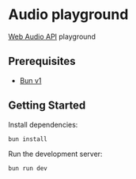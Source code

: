 # Audio playground

[Web Audio API](https://developer.mozilla.org/en-US/docs/Web/API/Web_Audio_API) playground

## Prerequisites

- [Bun v1](https://bun.sh/)

## Getting Started

Install dependencies:

```sh
bun install
```

Run the development server:

```sh
bun run dev
```
